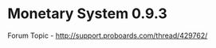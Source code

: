 Monetary System 0.9.3
=====================

Forum Topic - http://support.proboards.com/thread/429762/